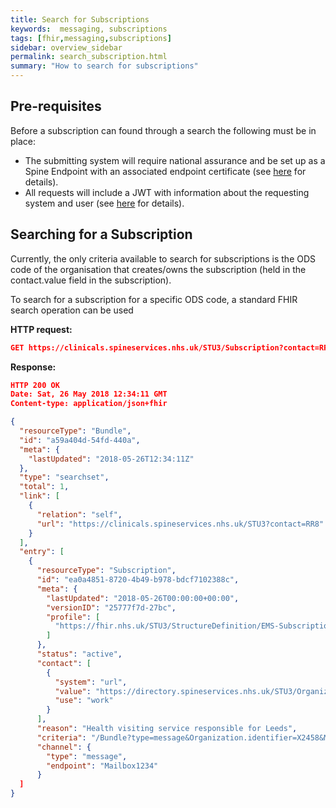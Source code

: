 ```yaml
---
title: Search for Subscriptions
keywords:  messaging, subscriptions
tags: [fhir,messaging,subscriptions]
sidebar: overview_sidebar
permalink: search_subscription.html
summary: "How to search for subscriptions"
---
```


## Pre-requisites ##

Before a subscription can found through a search the following must be in place:

- The submitting system will require national assurance and be set up as a Spine Endpoint with an associated endpoint certificate (see [here](https://developer.nhs.uk/apis/spine-core/build_endpoints.html) for details).
- All requests will include a JWT with information about the requesting system and user (see [here](https://developer.nhs.uk/apis/spine-core/security_jwt.html) for details).

## Searching for a Subscription ##

Currently, the only criteria available to search for subscriptions is the ODS code of the organisation that creates/owns the subscription (held in the contact.value field in the subscription).

To search for a subscription for a specific ODS code, a standard FHIR search operation can be used

**HTTP request:**

```json
GET https://clinicals.spineservices.nhs.uk/STU3/Subscription?contact=RR8
```

**Response:**

```json
HTTP 200 OK
Date: Sat, 26 May 2018 12:34:11 GMT
Content-type: application/json+fhir

{
  "resourceType": "Bundle",
  "id": "a59a404d-54fd-440a",
  "meta": {
    "lastUpdated": "2018-05-26T12:34:11Z"
  },
  "type": "searchset",
  "total": 1,
  "link": [
    {
      "relation": "self",
      "url": "https://clinicals.spineservices.nhs.uk/STU3?contact=RR8"
    }
  ],
  "entry": [
    {
      "resourceType": "Subscription",
      "id": "ea0a4851-8720-4b49-b978-bdcf7102388c",
      "meta": {
        "lastUpdated": "2018-05-26T00:00:00+00:00",
        "versionID": "25777f7d-27bc",
        "profile": [
          "https://fhir.nhs.uk/STU3/StructureDefinition/EMS-Subscription-1"
        ]
      },
      "status": "active",
      "contact": [
        {
          "system": "url",
          "value": "https://directory.spineservices.nhs.uk/STU3/Organization/RR8",
          "use": "work"
        }
      ],
      "reason": "Health visiting service responsible for Leeds",
      "criteria": "/Bundle?type=message&Organization.identifier=X2458&MessageHeader.event=PDS001&MessageHeader.event=PDS002&MessageHeader.event=PDS003&MessageHeader.event=PDS004",
      "channel": {
        "type": "message",
        "endpoint": "Mailbox1234"
      }
  ]
}
```

